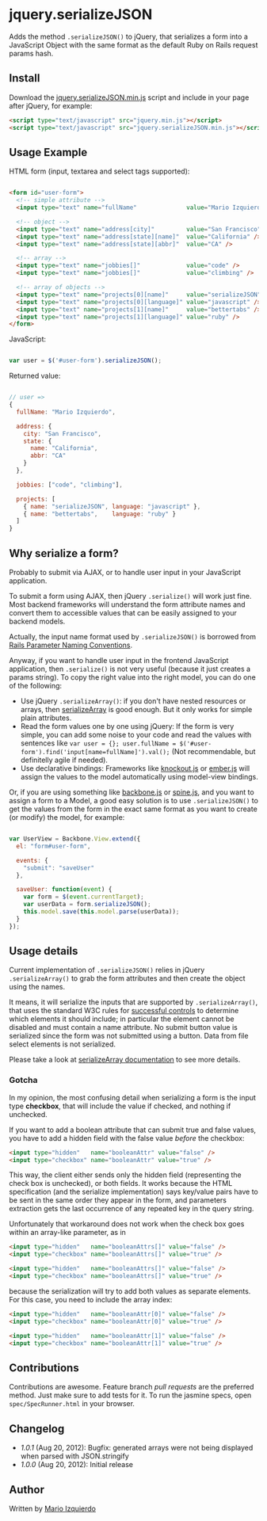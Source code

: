 jquery.serializeJSON
====================

Adds the method `.serializeJSON()` to jQuery, that serializes a form into a JavaScript Object with the same format as the default Ruby on Rails request params hash.

Install
-------

Download the [jquery.serializeJSON.min.js](https://raw.github.com/marioizquierdo/jquery.serializeJSON/master/jquery.serializeJSON.min.js) script and include in your page after jQuery, for example:

```html
<script type="text/javascript" src="jquery.min.js"></script>
<script type="text/javascript" src="jquery.serializeJSON.min.js"></script>
```

Usage Example
-------------

HTML form (input, textarea and select tags supported):

```html

<form id="user-form">
  <!-- simple attribute -->
  <input type="text" name="fullName"              value="Mario Izquierdo" />

  <!-- object -->
  <input type="text" name="address[city]"         value="San Francisco" />
  <input type="text" name="address[state][name]"  value="California" />
  <input type="text" name="address[state][abbr]"  value="CA" />

  <!-- array -->
  <input type="text" name="jobbies[]"             value="code" />
  <input type="text" name="jobbies[]"             value="climbing" />

  <!-- array of objects -->
  <input type="text" name="projects[0][name]"     value="serializeJSON" />
  <input type="text" name="projects[0][language]" value="javascript" />
  <input type="text" name="projects[1][name]"     value="bettertabs" />
  <input type="text" name="projects[1][language]" value="ruby" />
</form>

```

JavaScript:

```javascript

var user = $('#user-form').serializeJSON();

```

Returned value:

```javascript

// user =>
{
  fullName: "Mario Izquierdo",

  address: {
    city: "San Francisco",
    state: {
      name: "California",
      abbr: "CA"
    }
  },

  jobbies: ["code", "climbing"],

  projects: [
    { name: "serializeJSON", language: "javascript" },
    { name: "bettertabs",    language: "ruby" }
  ]
}

```

Why serialize a form?
---------------------

Probably to submit via AJAX, or to handle user input in your JavaScript application.

To submit a form using AJAX, then jQuery `.serialize()` will work just fine. Most backend frameworks will understand the form attribute names and convert them to accessible values that can be easily assigned to your backend models.

Actually, the input name format used by `.serializeJSON()` is borrowed from [Rails Parameter Naming Conventions](http://guides.rubyonrails.org/form_helpers.html#understanding-parameter-naming-conventions).

Anyway, if you want to handle user input in the frontend JavaScript application, then `.serialize()` is not very useful (because it just creates a params string). To copy the right value into the right model, you can do one of the following:

  * Use jQuery `.serializeArray()`: if you don't have nested resources or arrays, then [serializeArray](http://api.jquery.com/serializeArray/) is good enough. But it only works for simple plain attributes.
  * Read the form values one by one using jQuery: If the form is very simple, you can add some noise to your code and read the values with sentences like `var user = {}; user.fullName = $('#user-form').find('input[name=fullName]').val();` (Not recommendable, but definitelly agile if needed).
  * Use declarative bindings: Frameworks like [knockout.js](http://knockoutjs.com/) or [ember.js](http://emberjs.com/) will assign the values to the model automatically using model-view bindings.

Or, if you are using something like [backbone.js](http://backbonejs.org/) or [spine.js](http://spinejs.com/), and you want to assign a form to a Model, a good easy solution is to use `.serializeJSON()` to get the values from the form in the exact same format as you want to create (or modify) the model, for example:

```javascript

var UserView = Backbone.View.extend({
  el: "form#user-form",

  events: {
    "submit": "saveUser"
  },

  saveUser: function(event) {
    var form = $(event.currentTarget);
    var userData = form.serializeJSON();
    this.model.save(this.model.parse(userData));
  }
});

```

Usage details
-------------

Current implementation of `.serializeJSON()` relies in jQuery `.serializeArray()` to grab the form attributes and then create the object using the names.

It means, it will serialize the inputs that are supported by `.serializeArray()`, that uses the standard W3C rules for [successful controls](http://www.w3.org/TR/html401/interact/forms.html#h-17.13.2) to determine which elements it should include; in particular the element cannot be disabled and must contain a name attribute. No submit button value is serialized since the form was not submitted using a button. Data from file select elements is not serialized.

Please take a look at [serializeArray documentation](http://api.jquery.com/serializeArray/) to see more details.

### Gotcha ###

In my opinion, the most confusing detail when serializing a form is the input type **checkbox**, that will include the value if checked, and nothing if unchecked.

If you want to add a boolean attribute that can submit true and false values, you have to add a hidden field with the false value *before* the checkbox:

```html
<input type="hidden"   name="booleanAttr" value="false" />
<input type="checkbox" name="booleanAttr" value="true" />
```

This way, the client either sends only the hidden field (representing the check box is unchecked), or both fields. It works because the HTML specification (and the serialize implementation) says key/value pairs have to be sent in the same order they appear in the form, and parameters extraction gets the last occurrence of any repeated key in the query string.

Unfortunately that workaround does not work when the check box goes within an array-like parameter, as in

```html
<input type="hidden"   name="booleanAttrs[]" value="false" />
<input type="checkbox" name="booleanAttrs[]" value="true" />

<input type="hidden"   name="booleanAttrs[]" value="false" />
<input type="checkbox" name="booleanAttrs[]" value="true" />
```

because the serialization will try to add both values as separate elements. For this case, you need to include the array index:

```html
<input type="hidden"   name="booleanAttr[0]" value="false" />
<input type="checkbox" name="booleanAttr[0]" value="true" />

<input type="hidden"   name="booleanAttr[1]" value="false" />
<input type="checkbox" name="booleanAttr[1]" value="true" />
```


Contributions
-------------

Contributions are awesome. Feature branch *pull requests* are the preferred method. Just make sure to add tests for it. To run the jasmine specs, open `spec/SpecRunner.html` in your browser.

Changelog
---------

 * *1.0.1* (Aug 20, 2012): Bugfix: generated arrays were not being displayed when parsed with JSON.stringify
 * *1.0.0* (Aug 20, 2012): Initial release

Author
-------

Written by [Mario Izquierdo](https://github.com/marioizquierdo)